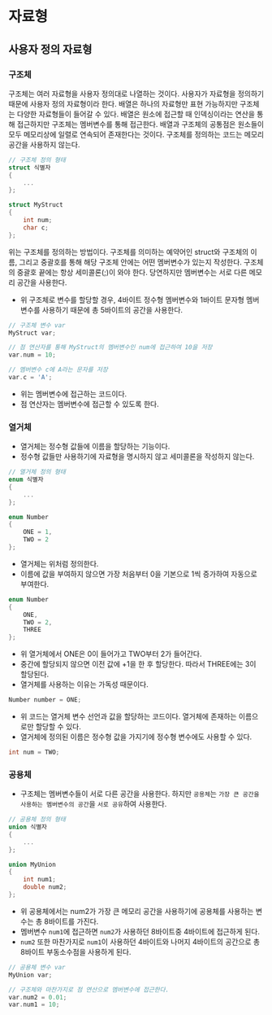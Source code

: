 # 자료형
## 사용자 정의 자료형
### 구조체
구조체는 여러 자료형을 사용자 정의대로 나열하는 것이다.
사용자가 자료형을 정의하기 때문에 사용자 정의 자료형이라 한다.
배열은 하나의 자료형만 표현 가능하지만 구조체는 다양한 자료형들이 들어갈 수 있다.
배열은 원소에 접근할 때 인덱싱이라는 연산을 통해 접근하지만 구조체는 멤버변수를 통해 접근한다.
배열과 구조체의 공통점은 원소들이 모두 메모리상에 일렬로 연속되어 존재한다는 것이다.
구조체를 정의하는 코드는 메모리 공간을 사용하지 않는다.

```cpp
// 구조체 정의 형태
struct 식별자
{
    ...
};

struct MyStruct
{
    int num;
    char c;
};
```

위는 구조체를 정의하는 방법이다. 구조체를 의미하는 예약어인 struct와 구조체의 이름, 그리고 중괄호를 통해 해당 구조체 안에는 어떤 멤버변수가 있는지 작성한다.
구조체의 중괄호 끝에는 항상 세미콜론(;)이 와야 한다.
당연하지만 멤버변수는 서로 다른 메모리 공간을 사용한다.
- 위 구조체로 변수를 할당할 경우, 4바이트 정수형 멤버변수와 1바이트 문자형 멤버변수를 사용하기 때문에 총 5바이트의 공간을 사용한다.

```cpp
// 구조체 변수 var
MyStruct var;

// 점 연산자를 통해 MyStruct의 멤버변수인 num에 접근하여 10을 저장
var.num = 10;

// 멤버변수 c에 A라는 문자를 저장
var.c = 'A';
```

- 위는 멤버변수에 접근하는 코드이다.
- 점 연산자는 멤버변수에 접근할 수 있도록 한다.
### 열거체
- 열거체는 정수형 값들에 이름을 할당하는 기능이다.
- 정수형 값들만 사용하기에 자료형을 명시하지 않고 세미콜론을 작성하지 않는다.

```cpp
// 열거체 정의 형태
enum 식별자
{
    ...
};

enum Number
{
    ONE = 1,
    TWO = 2
};
```

- 열거체는 위처럼 정의한다.
- 이름에 값을 부여하지 않으면 가장 처음부터 0을 기본으로 1씩 증가하여 자동으로 부여한다.

```cpp
enum Number
{
    ONE,
    TWO = 2,
    THREE
};
```

- 위 열거체에서 ONE은 0이 들어가고 TWO부터 2가 들어간다.
- 중간에 할당되지 않으면 이전 값에 +1을 한 후 할당한다. 따라서 THREE에는 3이 할당된다.
- 열거체를 사용하는 이유는 가독성 때문이다.

```cpp
Number number = ONE;
```

- 위 코드는 열거체 변수 선언과 값을 할당하는 코드이다. 열거체에 존재하는 이름으로만 할당할 수 있다.
- 열거체에 정의된 이름은 정수형 값을 가지기에 정수형 변수에도 사용할 수 있다.

```cpp
int num = TWO;
```
### 공용체
- 구조체는 멤버변수들이 서로 다른 공간을 사용한다. 하지만 `공용체`는 `가장 큰 공간을 사용하는 멤버변수의 공간`을 `서로 공유`하여 사용한다.

```cpp
// 공용체 정의 형태
union 식별자
{
    ...
};

union MyUnion
{
    int num1;
    double num2;
};
```

- 위 공용체에서는 num2가 가장 큰 메모리 공간을 사용하기에 공용체를 사용하는 변수는 총 8바이트를 가진다.
- 멤버변수 `num1`에 접근하면 `num2`가 사용하던 8바이트중 4바이트에 접근하게 된다.
- `num2` 또한 마찬가지로 `num1`이 사용하던 4바이트와 나머지 4바이트의 공간으로 총 8바이트 부동소수점을 사용하게 된다.

```cpp
// 공용체 변수 var
MyUnion var;

// 구조체와 마찬가지로 점 연산으로 멤버변수에 접근한다.
var.num2 = 0.01;
var.num1 = 10;
```